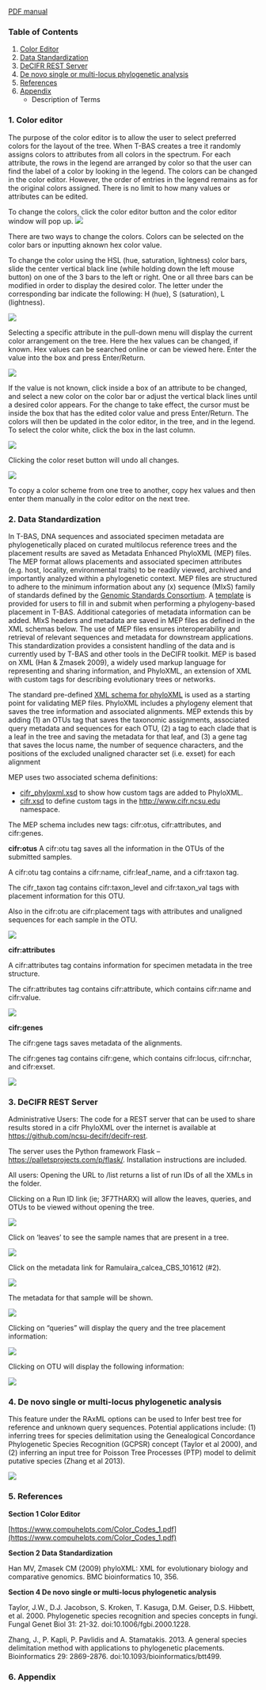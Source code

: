 [PDF manual](data/tbas-documentation/TBAS_User_Manual_v2.2-01-03-20.pdf)

### Table of Contents
1. [Color Editor](#1-color-editor)
2. [Data Standardization](#2-data-standardization)
3. [DeCIFR REST Server](#3-decifr-rest-server)
4. [De novo single or multi-locus phylogenetic analysis](#4-de-novo-single-or-multi-locus-phylogenetic-analysis)
5. [References](#5-references)
6. [Appendix](#6-appendix)
    - Description of Terms



### 1. Color editor

The purpose of the color editor is to allow the user to select preferred colors for the layout of the tree. When T-BAS creates a tree it randomly assigns colors to attributes from all colors in the spectrum. For each attribute, the rows in the legend are arranged by color so that the user can find the label of a color by looking in the legend. The colors can be changed in the color editor. However, the order of entries in the legend remains as for the original colors assigned. There is no limit to how many values or attributes can be edited.

To change the colors, click the color editor button and the color editor window will pop up.
![](images/tbas-documentation/color_editor1.png)

There are two ways to change the colors. Colors can be selected on the color bars or inputting aknown hex color value.

To change the color using the HSL (hue, saturation, lightness) color bars, slide the center vertical black line (while holding down the left mouse button) on one of the 3 bars to the left or right. One or all three bars can be modified in order to display the desired color. The letter under the corresponding bar indicate the following: H (hue), S (saturation), L (lightness).

![](images/tbas-documentation/color_editor2.png)

Selecting a specific attribute in the pull-down menu will display the current color arrangement on the tree. Here the hex values can be changed, if known. Hex values can be searched online or can be viewed here. Enter the value into the box and press Enter/Return.

![](images/tbas-documentation/color_editor3.png)

If the value is not known, click inside a box of an attribute to be changed, and select a new color on the color bar or adjust the vertical black lines until a desired color appears. For the change to take effect, the cursor must be inside the box that has the edited color value and press Enter/Return. The colors will then be updated in the color editor, in the tree, and in the legend. To select the color white, click the box in the last column.

![](images/tbas-documentation/color_editor4.png)

Clicking the color reset button will undo all changes.

![](images/tbas-documentation/color_editor5.png)

To copy a color scheme from one tree to another, copy hex values and then enter them manually in the color editor on the next tree.

### 2. Data Standardization

In T-BAS, DNA sequences and associated specimen metadata are phylogenetically placed on curated multilocus reference trees and the placement results are saved as Metadata Enhanced PhyloXML (MEP) files. The MEP format allows placements and associated specimen attributes (e.g. host, locality, environmental traits) to be readily viewed, archived and importantly analyzed within a phylogenetic context. MEP files are structured to adhere to the minimum information about any (x) sequence (MIxS) family of standards defined by the [Genomic Standards Consortium](https://press3.mcs.anl.gov/gensc/). A [template](https://decifr.hpc.ncsu.edu/schemas/specimen_metadata_MIxS_definitions.csv) is provided for users to fill in and submit when performing a phylogeny-based placement in T-BAS. Additional categories of metadata information can be added. MIxS headers and metadata are saved in MEP files as defined in the XML schemas below. The use of MEP files ensures interoperability and retrieval of relevant sequences and metadata for downstream applications. This standardization provides a consistent handling of the data and is currently used by T-BAS and other tools in the DeCIFR toolkit. MEP is based on XML (Han & Zmasek 2009), a widely used markup language for representing and sharing information, and PhyloXML, an extension of XML with custom tags for describing evolutionary trees or networks.

The standard pre-defined [XML schema for phyloXML](http://www.phyloxml.org/1.20/phyloxml.xsd) is used as a starting point for validating MEP files. PhyloXML includes a phylogeny element that saves the tree information and associated alignments. MEP extends this by adding (1) an OTUs tag that saves the taxonomic assignments, associated query metadata and sequences for each OTU, (2) a tag to each clade that is a leaf in the tree and saving the metadata for that leaf, and (3) a gene tag that saves the locus name, the number of sequence characters, and the positions of the excluded unaligned character set (i.e. exset) for each alignment

MEP uses two associated schema definitions:

- [cifr_phyloxml.xsd](https://decifr.hpc.ncsu.edu/schemas/cifr_phyloxml.xsd) to show how custom tags are added to PhyloXML.
- [cifr.xsd](https://decifr.hpc.ncsu.edu/schemas/cifr.xsd) to define custom tags in the http://www.cifr.ncsu.edu namespace.

The MEP schema includes new tags: cifr:otus, cifr:attributes, and cifr:genes.


**cifr:otus**
A cifr:otu tag saves all the information in the OTUs of the submitted samples.

A cifr:otu tag contains a cifr:name, cifr:leaf_name, and a cifr:taxon tag.

The cifr_taxon tag contains cifr:taxon_level and cifr:taxon_val tags with placement information for this OTU.

Also in the cifr:otu are cifr:placement tags with attributes and unaligned sequences for each sample in the OTU.

![](images/tbas-documentation/data_standardization1.png)

**cifr:attributes**

A cifr:attributes tag contains information for specimen metadata in the tree structure.

The cifr:attributes tag contains cifr:attribute, which contains cifr:name and cifr:value.

![](images/tbas-documentation/data_standardization2.png)

**cifr:genes**

The cifr:gene tags saves metadata of the alignments.

The cifr:genes tag contains cifr:gene, which contains cifr:locus, cifr:nchar, and cifr:exset.

![](images/tbas-documentation/data_standardization3.png)

### 3. DeCIFR REST Server

Administrative Users:
The code for a REST server that can be used to share results stored in a cifr PhyloXML over the internet is available at https://github.com/ncsu-decifr/decifr-rest.

The server uses the Python framework Flask – https://palletsprojects.com/p/flask/. Installation instructions are included. 

All users:
Opening the URL to /list returns a list of run IDs of all the XMLs in the folder.

Clicking on a Run ID link (ie; 3F7THARX) will allow the leaves, queries, and OTUs to be viewed without opening the tree.

![](images/tbas-documentation/rest_server1.png)

Click on ‘leaves’ to see the sample names that are present in a tree.

![](images/tbas-documentation/rest_server5.png)

Click on the metadata link for Ramulaira_calcea_CBS_101612 (#2).

![](images/tbas-documentation/rest_server6.png)

The metadata for that sample will be shown.

![](images/tbas-documentation/rest_server4.png)

Clicking on “queries” will display the query and the tree placement information:

![](images/tbas-documentation/rest_server2.png)

Clicking on OTU will display the following information:

![](images/tbas-documentation/rest_server3.png)

### 4. De novo single or multi-locus phylogenetic analysis

This feature under the RAxML options can be used to Infer best tree for reference and unknown query sequences. Potential applications include: (1) inferring trees for species delimitation using the Genealogical Concordance Phylogenetic Species Recognition (GCPSR) concept (Taylor et al 2000), and (2) inferring an input tree for Poisson Tree Processes (PTP) model to delimit putative species (Zhang et al 2013).

![](images/tbas-documentation/de_novo_single_or_multi1.png)

### 5. References

**Section 1 Color Editor**

[https://www.compuhelpts.com/Color_Codes_1.pdf](https://www.compuhelpts.com/Color_Codes_1.pdf)

**Section 2 Data Standardization**

Han MV, Zmasek CM (2009) phyloXML: XML for evolutionary biology and comparative genomics. BMC bioinformatics 10, 356.

**Section 4 De novo single or multi-locus phylogenetic analysis** 

Taylor, J.W., D.J. Jacobson, S. Kroken, T. Kasuga, D.M. Geiser, D.S. Hibbett, et al. 2000. Phylogenetic species recognition and species concepts in fungi. Fungal Genet Biol 31: 21-32. doi:10.1006/fgbi.2000.1228.  

Zhang, J., P. Kapli, P. Pavlidis and A. Stamatakis. 2013. A general species delimitation method with applications to phylogenetic placements. Bioinformatics 29: 2869-2876. doi:10.1093/bioinformatics/btt499.

### 6. Appendix
